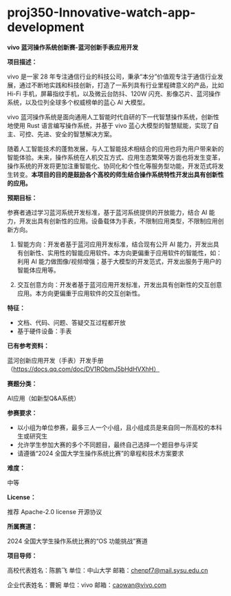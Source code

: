 # proj350-Innovative-watch-app-development
**vivo 蓝河操作系统创新赛-蓝河创新手表应用开发**

**项目描述：**

   vivo 是一家 28 年专注通信行业的科技公司，秉承“本分”价值观专注于通信行业发展，通过不断地实践和科技创新，打造了一系列具有行业里程碑意义的产品，比如 Hi-Fi 手机，屏幕指纹手机，以及微云台防抖、120W 闪充、影像芯片、蓝河操作系统，以及位列全球多个权威榜单的蓝心 AI 大模型。

   vivo 蓝河操作系统是面向通用人工智能时代自研的下一代智慧操作系统，创新性地使用 Rust 语言编写操作系统，并基于 vivo 蓝心大模型的智慧赋能，实现了自主、可控、先进、安全的智慧解决方案。

   随着人工智能技术的蓬勃发展，与人工智能技术相结合的应用也将为用户带来新的智能体验。未来，操作系统在人机交互方式、应用生态繁荣等方面也将发生变革，操作系统的开发将更加注重智能化、协同化和个性化等服务型功能，开发范式将发生转变。**本项目的目的是鼓励各个高校的师生结合操作系统特性开发出具有创新性的应用。**

**预期目标：**

   参赛者通过学习蓝河系统开发标准，基于蓝河系统提供的开放能力，结合 AI 能力，开发出具有创新性的应用。设备载体为手表，不限制应用类型，不限制应用创新方向。

   1. 智能方向：开发者基于蓝河应用开发标准，结合现有公开 AI 能力，开发出具有创新性、实用性的智能应用软件。本方向更偏重于应用软件的智能性，如：利用 AI 能力做图像/视频增强；基于大模型的开发范式，开发出服务于用户的智能体应用等。

   2. 交互创意方向：开发者基于蓝河应用开发标准，开发出具有创新性的交互创意应用。本方向更偏重于应用软件的交互创新性。

**特征：**

   - 文档、代码、问题、答疑交互过程都开放
   - 基于硬件设备：手表

**已有参考资料：**

   蓝河创新应用开发（手表）开发手册（https://docs.qq.com/doc/DV1RObmJ5bHdHVXhH）

**赛题分类：**

AI应用（如新型Q&A系统）

**参赛要求：**

   - 以小组为单位参赛，最多三人一个小组，且小组成员是来自同一所高校的本科生或研究生
   - 允许学生参加大赛的多个不同题目，最终自己选择一个题目参与评奖
   - 请遵循“2024 全国大学生操作系统比赛”的章程和技术方案要求

**难度：**

   中等

**License：**

   推荐 Apache-2.0 license 开源协议

**所属赛道：**

2024 全国大学生操作系统比赛的“OS 功能挑战”赛道

**项目导师：**

高校代表姓名：陈鹏飞
单位：中山大学
邮箱：chenpf7@mail.sysu.edu.cn

企业代表姓名：曹婉
单位：vivo
邮箱：caowan@vivo.com
